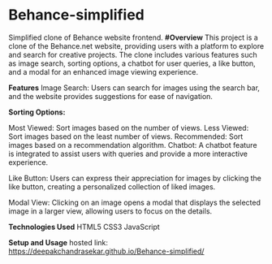 # Behance-simplified
Simplified clone of Behance website frontend.
**#Overview**
This project is a clone of the Behance.net website, providing users with a platform to explore and search for creative projects. The clone includes various features such as image search, sorting options, a chatbot for user queries, a like button, and a modal for an enhanced image viewing experience.

**Features**
Image Search: Users can search for images using the search bar, and the website provides suggestions for ease of navigation.

**Sorting Options:**

Most Viewed: Sort images based on the number of views.
Less Viewed: Sort images based on the least number of views.
Recommended: Sort images based on a recommendation algorithm.
Chatbot: A chatbot feature is integrated to assist users with queries and provide a more interactive experience.

Like Button: Users can express their appreciation for images by clicking the like button, creating a personalized collection of liked images.

Modal View: Clicking on an image opens a modal that displays the selected image in a larger view, allowing users to focus on the details.

**Technologies Used**
HTML5
CSS3
JavaScript

**Setup and Usage**
hosted link: https://deepakchandrasekar.github.io/Behance-simplified/
